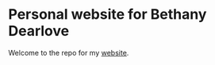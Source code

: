 # Personal website for Bethany Dearlove

Welcome to the repo for my [website](https://bdearlove.github.io/).
